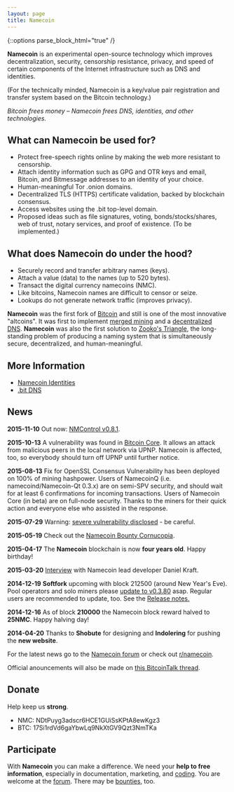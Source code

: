 ```yaml
---
layout: page
title: Namecoin
---
```


{::options parse_block_html="true" /}

**Namecoin** is an experimental open-source technology which improves decentralization, security, censorship resistance, privacy, and speed of certain components of the Internet infrastructure such as DNS and identities.

(For the technically minded, Namecoin is a key/value pair registration and transfer system based on the Bitcoin technology.)

*Bitcoin frees money – Namecoin frees DNS, identities, and other technologies.*

<div class="row">

<div class="col-md-6">

## What can Namecoin be used for?

* Protect free-speech rights online by making the web more resistant to censorship.
* Attach identity information such as GPG and OTR keys and email, Bitcoin, and Bitmessage addresses to an identity of your choice.
* Human-meaningful Tor .onion domains.
* Decentralized TLS (HTTPS) certificate validation, backed by blockchain consensus.
* Access websites using the .bit top-level domain.
* Proposed ideas such as file signatures, voting, bonds/stocks/shares, web of trust, notary services, and proof of existence. (To be implemented.)

</div>

<div class="col-md-6">

What does Namecoin do under the hood?
-------------------------------------

* Securely record and transfer arbitrary names (keys).
* Attach a value (data) to the names (up to 520 bytes).
* Transact the digital currency namecoins (NMC).
* Like bitcoins, Namecoin names are difficult to censor or seize.
* Lookups do not generate network traffic (improves privacy).

**Namecoin** was the first fork of [Bitcoin](https://bitcoin.org) and still is one of the most innovative "altcoins".  It was first to implement [merged mining](https://bitcoin.stackexchange.com/questions/273/how-does-merged-mining-work) and a [decentralized DNS](https://bit.namecoin.info).  **Namecoin** was also the first solution to [Zooko's Triangle](https://en.wikipedia.org/wiki/Zooko%27s_triangle), the long-standing problem of producing a naming system that is simultaneously secure, decentralized, and human-meaningful.

</div>
</div>

## More Information

* [Namecoin Identities](https://nameid.org)
* [.bit DNS](https://bit.namecoin.org/)

## News

**2015-11-10** Out now: [NMControl v0.8.1]({{site.baseurl}}download/).

**2015-10-13** A vulnerability was found in [Bitcoin Core](https://bitcoin.org/en/alert/2015-10-12-upnp-vulnerability). It allows an attack from malicious peers in the local network via UPNP. Namecoin is affected, too, so everybody should turn off UPNP until further notice.

**2015-08-13** Fix for OpenSSL Consensus Vulnerability has been deployed on 100% of mining hashpower.  Users of NamecoinQ (i.e. namecoind/Namecoin-Qt 0.3.x) are on semi-SPV security, and should wait for at least 6 confirmations for incoming transactions.  Users of Namecoin Core (in beta) are on full-node security.  Thanks to the miners for their quick action and everyone else who assisted in the response.

**2015-07-29** Warning: [severe vulnerability disclosed](https://forum.namecoin.info/viewtopic.php?f=2&t=2354) - be careful.

**2015-05-19** Check out the [Namecoin Bounty Cornucopia](https://forum.namecoin.info/viewtopic.php?p=14754).

**2015-04-17** The **Namecoin** blockchain is now **four years old**. Happy birthday!

**2015-03-20** [Interview](http://n-o-d-e.net/post/113777384551/the-namecoin-interview-censorship-resistant) with Namecoin lead developer Daniel Kraft.

**2014-12-19** **Softfork** upcoming with block 212500 (around New Year's Eve). Pool operators and solo miners please [update to v0.3.80]({{site.baseurl}}download/) asap. Regular users are recommended to update, too.  See the [Release notes.](https://forum.namecoin.info/viewtopic.php?p=13717)

**2014-12-16** As of block **210000** the Namecoin block reward halved to **25NMC**. Happy halving day!

**2014-04-20** Thanks to **Shobute** for designing and **Indolering** for pushing the **new website**.

For the latest news go to the [Namecoin forum](https://forum.namecoin.org/) or check out [r/namecoin](https://www.reddit.com/r/namecoin).

Official anouncements will also be made on [this BitcoinTalk thread](https://bitcointalk.org/index.php?topic=236340.0).

## Donate
Help keep us **strong**.

* NMC: NDtPuyg3adscr6HCE1GUiSsKPtA8ewKgz3
* BTC: 17Si1rdVd6gaYbwLq9NkXtGV9Qzt3NmTKa

## Participate
With **Namecoin** you can make a difference.  We need your **help to free information**, especially in documentation, marketing, and [coding](https://github.com/namecoin/).  You are welcome at the [forum](https://forum.namecoin.info/).  There may be [bounties](https://forum.namecoin.info/viewforum.php?f=18), too.
